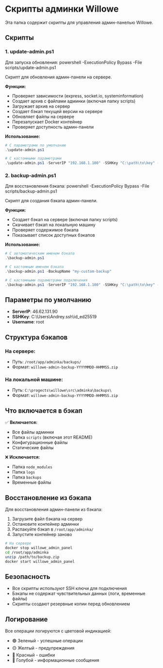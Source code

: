 # Скрипты админки Willowe

Эта папка содержит скрипты для управления админ-панелью Willowe.

## Скрипты

### 1. update-admin.ps1
Для запуска обновления:
powershell -ExecutionPolicy Bypass -File scripts/update-admin.ps1

Скрипт для обновления админ-панели на сервере.

**Функции:**
- Проверяет зависимости (express, socket.io, systeminformation)
- Создает архив с файлами админки (включая папку scripts)
- Загружает архив на сервер
- Создает бэкап текущей версии на сервере
- Обновляет файлы на сервере
- Перезапускает Docker контейнер
- Проверяет доступность админ-панели

**Использование:**
```powershell
# С параметрами по умолчанию
.\update-admin.ps1

# С кастомными параметрами
.\update-admin.ps1 -ServerIP "192.168.1.100" -SSHKey "C:\path\to\key" -Username "admin"
```

### 2. backup-admin.ps1
Для восстановления бэкапа:
powershell -ExecutionPolicy Bypass -File scripts/backup-admin.ps1

Скрипт для создания бэкапа админ-панели.

**Функции:**
- Создает бэкап на сервере (включая папку scripts)
- Скачивает бэкап на локальную машину
- Проверяет содержимое бэкапа
- Показывает список доступных бэкапов

**Использование:**
```powershell
# С автоматическим именем бэкапа
.\backup-admin.ps1

# С кастомным именем бэкапа
.\backup-admin.ps1 -BackupName "my-custom-backup"

# С кастомными параметрами подключения
.\backup-admin.ps1 -ServerIP "192.168.1.100" -SSHKey "C:\path\to\key" -Username "admin"
```

## Параметры по умолчанию

- **ServerIP**: 46.62.131.90
- **SSHKey**: C:\Users\Andrey\.ssh\id_ed25519
- **Username**: root

## Структура бэкапов

### На сервере:
- Путь: `/root/app/adminka/backups/`
- Формат: `willowe-admin-backup-YYYYMMDD-HHMMSS.zip`

### На локальной машине:
- Путь: `C:\progects\willowe\src\adminka\backups\`
- Формат: `willowe-admin-backup-YYYYMMDD-HHMMSS.zip`

## Что включается в бэкап

✅ **Включается:**
- Все файлы админки
- Папка `scripts` (включая этот README)
- Конфигурационные файлы
- Статические файлы

❌ **Исключается:**
- Папка `node_modules`
- Папка `logs`
- Папка `backups`
- Временные файлы

## Восстановление из бэкапа

Для восстановления админ-панели из бэкапа:

1. Загрузите файл бэкапа на сервер
2. Остановите контейнер админки
3. Распакуйте бэкап в `/root/app/adminka/`
4. Запустите контейнер заново

```bash
# На сервере
docker stop willowe_admin_panel
cd /root/app/adminka
unzip /path/to/backup.zip
docker start willowe_admin_panel
```

## Безопасность

- Все скрипты используют SSH ключи для подключения
- Бэкапы не содержат чувствительных данных (логи, временные файлы)
- Скрипты создают резервные копии перед обновлением

## Логирование

Все операции логируются с цветовой индикацией:
- 🟢 Зеленый - успешные операции
- 🟡 Желтый - предупреждения
- 🔴 Красный - ошибки
- 🔵 Голубой - информационные сообщения 